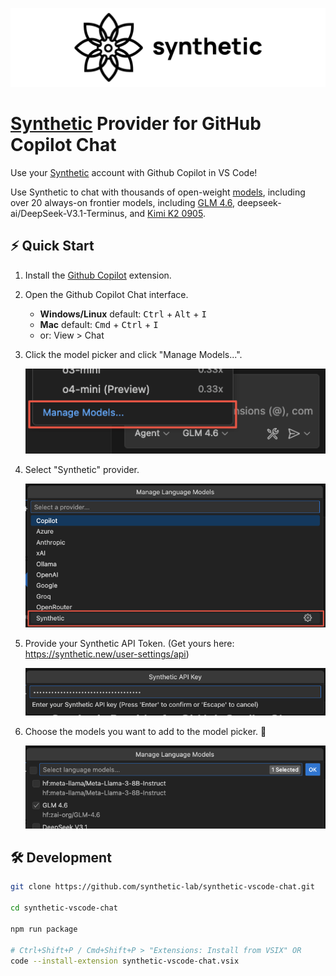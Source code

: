 ![Synthetic](./assets/logo_1200_300.png)

# [Synthetic](https://synthetic.new) Provider for GitHub Copilot Chat

Use your [Synthetic](https://synthetic.new/) account with Github Copilot in VS Code!

Use Synthetic to chat with thousands of open-weight [models](https://dev.synthetic.new/docs/api/models), including over 20 always-on frontier models, including [GLM 4.6](https://synthetic.new/hf/zai-org/GLM-4.6), deepseek-ai/DeepSeek-V3.1-Terminus, and [Kimi K2 0905](https://synthetic.new/hf/moonshotai/Kimi-K2-Instruct-0905).


## ⚡ Quick Start
1. Install the [Github Copilot](https://marketplace.visualstudio.com/items?itemName=GitHub.copilot) extension.
3. Open the Github Copilot Chat interface.
   - **Windows/Linux** default: <kbd>Ctrl</kbd> + <kbd>Alt</kbd> + <kbd>I</kbd>
   - **Mac** default: <kbd>Cmd</kbd> + <kbd>Ctrl</kbd> + <kbd>I</kbd>
   - or: View > Chat
4. Click the model picker and click "Manage Models...".

   <img src="./assets/docs_manage_models.png" width="500">

6. Select "Synthetic" provider.

   <img src="./assets/docs_select_provider.png" width="500">

8. Provide your Synthetic API Token. (Get yours here: https://synthetic.new/user-settings/api)

   <img src="./assets/docs_enter_api_key.png" width="500">

10. Choose the models you want to add to the model picker. 🥳

    <img src="./assets/docs_model_list.png" width="500">


## 🛠️ Development

```bash
git clone https://github.com/synthetic-lab/synthetic-vscode-chat.git

cd synthetic-vscode-chat

npm run package

# Ctrl+Shift+P / Cmd+Shift+P > "Extensions: Install from VSIX" OR
code --install-extension synthetic-vscode-chat.vsix
```
